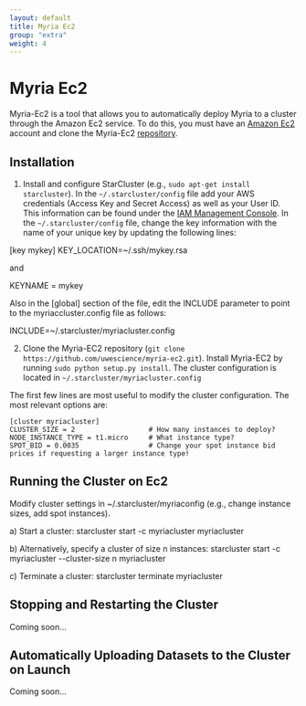 ```yaml
---
layout: default
title: Myria Ec2
group: "extra"
weight: 4
---
```


# Myria Ec2

Myria-Ec2 is a tool that allows you to automatically deploy Myria to a cluster through the Amazon Ec2 service. To do this, you must have an [Amazon Ec2](http://aws.amazon.com/ec2/) account and clone the Myria-Ec2 [repository](https://github.com/uwescience/myria-ec2).

## Installation
1. Install and configure StarCluster (e.g., `sudo apt-get install starcluster`).  In the ```~/.starcluster/config``` file add your AWS credentials (Access Key and Secret Access) as well as your User ID. This information can be found under the [IAM Management Console](http://aws.amazon.com/iam/). In the ```~/.starcluster/config``` file, change the key information with the name of your unique key by updating the following lines:

[key mykey]
KEY_LOCATION=~/.ssh/mykey.rsa

and 

KEYNAME = mykey

Also in the [global] section of the file, edit the INCLUDE parameter to point to the myriaccluster.config file as follows:

INCLUDE=~/.starcluster/myriacluster.config

2. Clone the Myria-EC2 repository (`git clone https://github.com/uwescience/myria-ec2.git`). Install Myria-EC2 by running `sudo python setup.py install`. The cluster configuration is located in ```~/.starcluster/myriacluster.config```

The first few lines are most useful to modify the cluster configuration.  The most relevant options are:

```
[cluster myriacluster]
CLUSTER_SIZE = 2                  # How many instances to deploy?
NODE_INSTANCE_TYPE = t1.micro     # What instance type?
SPOT_BID = 0.0035                 # Change your spot instance bid prices if requesting a larger instance type!
``` 


## Running the Cluster on Ec2
Modify cluster settings in ~/.starcluster/myriaconfig (e.g., change instance sizes, add spot instances).

  a) Start a cluster:
       starcluster start -c myriacluster myriacluster

  b) Alternatively, specify a cluster of size n instances:
       starcluster start -c myriacluster --cluster-size n myriacluster

  c) Terminate a cluster:
       starcluster terminate myriacluster


## Stopping and Restarting the Cluster
Coming soon...

## Automatically Uploading Datasets to the Cluster on Launch
Coming soon...

